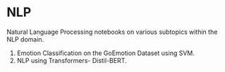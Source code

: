 # NLP
Natural Language Processing notebooks on various subtopics within the NLP domain.
1) Emotion Classification on the GoEmotion Dataset using SVM.
2) NLP using Transformers- Distil-BERT.
